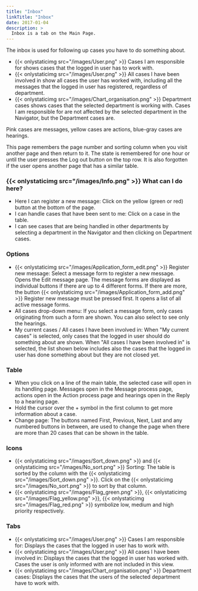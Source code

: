 ```yaml
---
title: "Inbox"
linkTitle: "Inbox"
date: 2017-01-04
description: >
  Inbox is a tab on the Main Page.
---
```

The inbox is used for following up cases you have to do something about.

- {{< onlystaticimg src="/images/User.png" >}} Cases I am responsible for shows cases that the logged in user has to work with.
- {{< onlystaticimg src="/images/User.png" >}} All cases I have been involved in show all cases the user has worked with, including all the messages that the logged in user has registered, regardless of department.
- {{< onlystaticimg src="/images/Chart_organisation.png" >}} Department cases shows cases that the selected department is working with. Cases I am responsible for are not affected by the selected department in the Navigator, but the Department cases are.

Pink cases are messages, yellow cases are actions, blue-gray cases are hearings.

This page remembers the page number and sorting column when you visit another page and then return to it. The state is remembered for one hour or until the user presses the Log out button on the top row. It is also forgotten if the user opens another page that has a similar table.

### {{< onlystaticimg src="/images/Info.png" >}} What can I do here?

- Here I can register a new message: Click on the yellow (green or red) button at the bottom of the page.
- I can handle cases that have been sent to me: Click on a case in the table.
- I can see cases that are being handled in other departments by selecting a department in the Navigator and then clicking on Department cases.

### Options

- {{< onlystaticimg src="/images/Application_form_edit.png" >}} Register new message: Select a message form to register a new message. Opens the Edit message page. The message forms are displayed as individual buttons if there are up to 4 different forms. If there are more, the button {{< onlystaticimg src="/images/Application_form_add.png" >}} Register new message must be pressed first. It opens a list of all active message forms.
- All cases drop-down menu: If you select a message form, only cases originating from such a form are shown. You can also select to see only the hearings.
- My current cases / All cases I have been involved in: When "My current cases" is selected, only cases that the logged in user should do something about are shown. When "All cases I have been involved in" is selected, the list shown below includes also the cases that the logged in user has done something about but they are not closed yet.

### Table

- When you click on a line of the main table, the selected case will open in its handling page. Messages open in the Message process page, actions open in the Action process page and hearings open in the Reply to a hearing page.
- Hold the cursor over the + symbol in the first column to get more information about a case.
- Change page: The buttons named First, Previous, Next, Last and any numbered buttons in between, are used to change the page when there are more than 20 cases that can be shown in the table.

### Icons

- {{< onlystaticimg src="/images/Sort_down.png" >}} and {{< onlystaticimg src="/images/No_sort.png" >}} Sorting: The table is sorted by the column with the {{< onlystaticimg src="/images/Sort_down.png" >}}. Click on the {{< onlystaticimg src="/images/No_sort.png" >}} to sort by that column.
- {{< onlystaticimg src="/images/Flag_green.png" >}}, {{< onlystaticimg src="/images/Flag_yellow.png" >}}, {{< onlystaticimg src="/images/Flag_red.png" >}} symbolize low, medium and high priority respectively.

### Tabs

- {{< onlystaticimg src="/images/User.png" >}} Cases I am responsible for: Displays the cases that the logged in user has to work with.
- {{< onlystaticimg src="/images/User.png" >}} All cases I have been involved in: Displays the cases that the logged in user has worked with. Cases the user is only informed with are not included in this view.
- {{< onlystaticimg src="/images/Chart_organisation.png" >}} Department cases: Displays the cases that the users of the selected department have to work with.
